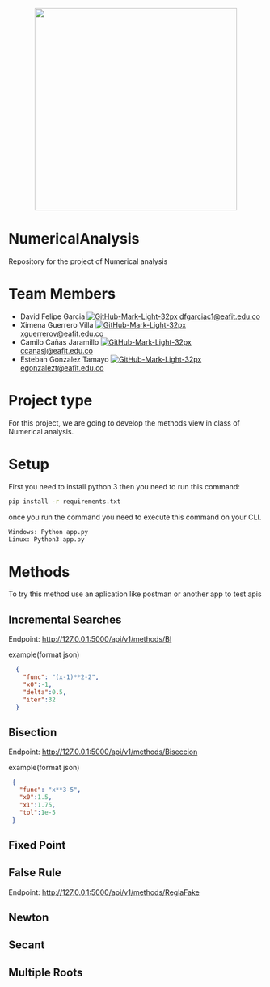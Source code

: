 <p align="center"><a href="https://github.com/egonzalezt/NumericalAnalysis" target="_blank"><img src="https://www.python.org/static/community_logos/python-powered-w.svg" width="400"></a></p>

# NumericalAnalysis
Repository for the project of Numerical analysis 

# Team Members

- David Felipe Garcia [![GitHub-Mark-Light-32px](https://user-images.githubusercontent.com/53051438/128283510-7d92c6a9-9c3e-4b22-b1ce-7786d951ef65.png)](https://github.com/dfgarciac1) dfgarciac1@eafit.edu.co
- Ximena Guerrero Villa [![GitHub-Mark-Light-32px](https://user-images.githubusercontent.com/53051438/128283510-7d92c6a9-9c3e-4b22-b1ce-7786d951ef65.png)](https://github.com/xguerrerov1) xguerrerov@eafit.edu.co
- Camilo Cañas Jaramillo [![GitHub-Mark-Light-32px](https://user-images.githubusercontent.com/53051438/128283510-7d92c6a9-9c3e-4b22-b1ce-7786d951ef65.png)](https://github.com/ccanasj) ccanasj@eafit.edu.co
- Esteban Gonzalez Tamayo [![GitHub-Mark-Light-32px](https://user-images.githubusercontent.com/53051438/128283510-7d92c6a9-9c3e-4b22-b1ce-7786d951ef65.png)](https://github.com/egonzalezt) egonzalezt@eafit.edu.co

# Project type

For this project, we are going to develop the methods view in class of Numerical analysis. 

# Setup

First you need to install python 3 then you need to run this command:

```bash
pip install -r requirements.txt
```

once you run the command you need to execute this command on your CLI.


```bash
Windows: Python app.py
Linux: Python3 app.py
```

# Methods

  To try this method use an aplication like postman or another app to test apis

## Incremental Searches
  
  Endpoint: http://127.0.0.1:5000/api/v1/methods/BI
  
  example(format json)
  
```json
  {
    "func": "(x-1)**2-2",
    "x0":-1,
    "delta":0.5,
    "iter":32
  }
```

## Bisection
   
   Endpoint: http://127.0.0.1:5000/api/v1/methods/Biseccion
   
   example(format json)
   ```json
    {
      "func": "x**3-5",
      "x0":1.5,
      "x1":1.75,
      "tol":1e-5
    }
  ```

## Fixed Point

## False Rule

  Endpoint: http://127.0.0.1:5000/api/v1/methods/ReglaFake

## Newton

## Secant

## Multiple Roots

